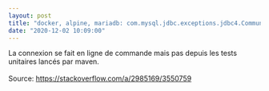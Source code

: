 ```yaml
---
layout: post
title: "docker, alpine, mariadb: com.mysql.jdbc.exceptions.jdbc4.CommunicationsException: Communications link failure"
date: "2020-12-02 10:09:00"
---
```

La connexion se fait en ligne de commande mais pas depuis les tests unitaires lancés par maven.  <script src="https://pastebin.com/embed_js/jKydZ6GW"></script> <br/><br/>Source: <a href="https://stackoverflow.com/a/2985169/3550759">https://stackoverflow.com/a/2985169/3550759</a>
